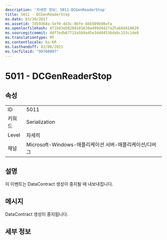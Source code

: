 ```yaml
---
description: '자세한 정보: 5011-DCGenReaderStop'
title: 5011 - DCGenReaderStop
ms.date: 03/30/2017
ms.assetid: 7d59368a-5ef0-4d3c-8bfe-8bb509b90afa
ms.openlocfilehash: 4f1b93eb8288101639a499d4427a25ab8d418820
ms.sourcegitcommit: ddf7edb67715a5b9a45e3dd44536dabc153c1de0
ms.translationtype: MT
ms.contentlocale: ko-KR
ms.lasthandoff: 02/06/2021
ms.locfileid: "99760097"
---
```

# <a name="5011---dcgenreaderstop"></a>5011 - DCGenReaderStop

## <a name="properties"></a>속성  
  
|||  
|-|-|  
|ID|5011|  
|키워드|Serialization|  
|Level|자세히|  
|채널|Microsoft-Windows-애플리케이션 서버-애플리케이션/디버그|  
  
## <a name="description"></a>설명  

 이 이벤트는 DataContract 생성이 중지될 때 내보내집니다.  
  
## <a name="message"></a>메시지  

 DataContract 생성이 중지됩니다.  
  
## <a name="details"></a>세부 정보
